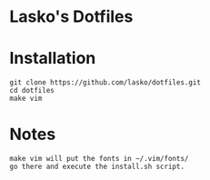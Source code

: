 Lasko's Dotfiles
================

Installation
============
```
git clone https://github.com/lasko/dotfiles.git
cd dotfiles
make vim
```

Notes
=====
```
make vim will put the fonts in ~/.vim/fonts/
go there and execute the install.sh script.
```
